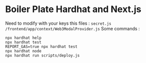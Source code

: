# Boiler Plate Hardhat and Next.js
Need to modify with your keys this files :
```secret.js```
```/frontend/app/context/Web3ModalProvider.js```
Some commands :
```shell
npx hardhat help
npx hardhat test
REPORT_GAS=true npx hardhat test
npx hardhat node
npx hardhat run scripts/deploy.js
```


